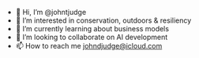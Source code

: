 - 👋 Hi, I’m @johntjudge
- 👀 I’m interested in conservation, outdoors & resiliency 
- 🌱 I’m currently learning about business models 
- 💞️ I’m looking to collaborate on AI development
- 📫 How to reach me johndjudge@icloud.com

<!---
johntjudge/johntjudge is a ✨ special ✨ repository because its `README.md` (this file) appears on your GitHub profile.
You can click the Preview link to take a look at your changes.
--->
